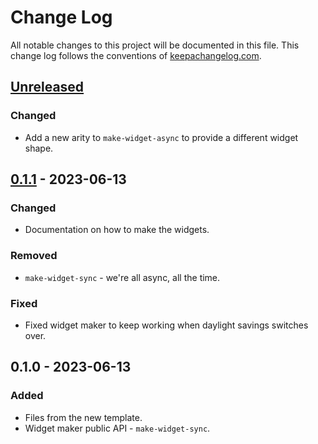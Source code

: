 # Change Log
All notable changes to this project will be documented in this file. This change log follows the conventions of [keepachangelog.com](http://keepachangelog.com/).

## [Unreleased]
### Changed
- Add a new arity to `make-widget-async` to provide a different widget shape.

## [0.1.1] - 2023-06-13
### Changed
- Documentation on how to make the widgets.

### Removed
- `make-widget-sync` - we're all async, all the time.

### Fixed
- Fixed widget maker to keep working when daylight savings switches over.

## 0.1.0 - 2023-06-13
### Added
- Files from the new template.
- Widget maker public API - `make-widget-sync`.

[Unreleased]: https://sourcehost.site/your-name/tp-formales/compare/0.1.1...HEAD
[0.1.1]: https://sourcehost.site/your-name/tp-formales/compare/0.1.0...0.1.1
